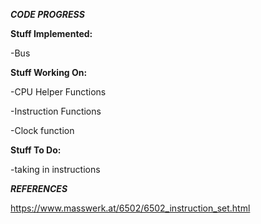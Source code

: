 ***CODE PROGRESS***

**Stuff Implemented:**

-Bus


**Stuff Working On:**


-CPU Helper Functions

-Instruction Functions

-Clock function



**Stuff To Do:**

-taking in instructions




***REFERENCES***

https://www.masswerk.at/6502/6502_instruction_set.html


